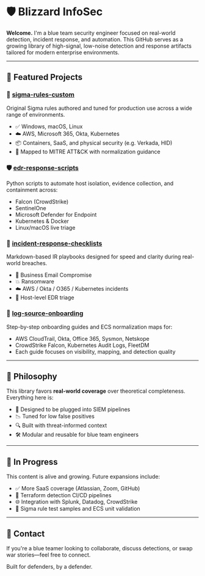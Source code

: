 # 🛡️ Blizzard InfoSec

**Welcome.** I'm a blue team security engineer focused on real-world detection, incident response, and automation. This GitHub serves as a growing library of high-signal, low-noise detection and response artifacts tailored for modern enterprise environments.

---

## 📂 Featured Projects

### 🧩 [sigma-rules-custom](https://github.com/blizzardinfosec/sigma-rules-custom)
Original Sigma rules authored and tuned for production use across a wide range of environments.

- ✅ Windows, macOS, Linux
- ☁️ AWS, Microsoft 365, Okta, Kubernetes
- 📦 Containers, SaaS, and physical security (e.g. Verkada, HID)
- 🧠 Mapped to MITRE ATT&CK with normalization guidance

### 🛡️ [edr-response-scripts](https://github.com/blizzardinfosec/edr-response-scripts)
Python scripts to automate host isolation, evidence collection, and containment across:

- Falcon (CrowdStrike)
- SentinelOne
- Microsoft Defender for Endpoint
- Kubernetes & Docker
- Linux/macOS live triage

### 📘 [incident-response-checklists](https://github.com/blizzardinfosec/incident-response-checklists)
Markdown-based IR playbooks designed for speed and clarity during real-world breaches.

- 📧 Business Email Compromise
- 💥 Ransomware
- ☁️ AWS / Okta / O365 / Kubernetes incidents
- 🔐 Host-level EDR triage

### 🧱 [log-source-onboarding](https://github.com/blizzardinfosec/log-source-onboarding)
Step-by-step onboarding guides and ECS normalization maps for:

- AWS CloudTrail, Okta, Office 365, Sysmon, Netskope
- CrowdStrike Falcon, Kubernetes Audit Logs, FleetDM
- Each guide focuses on visibility, mapping, and detection quality

---

## 🧠 Philosophy

This library favors **real-world coverage** over theoretical completeness. Everything here is:

- 🧩 Designed to be plugged into SIEM pipelines
- 📉 Tuned for low false positives
- 🔍 Built with threat-informed context
- 🛠️ Modular and reusable for blue team engineers

---

## 🚧 In Progress

This content is alive and growing. Future expansions include:

- ✅ More SaaS coverage (Atlassian, Zoom, GitHub)
- 🔧 Terraform detection CI/CD pipelines
- 🌐 Integration with Splunk, Datadog, CrowdStrike
- 🧪 Sigma rule test samples and ECS unit validation

---

## 👋 Contact

If you're a blue teamer looking to collaborate, discuss detections, or swap war stories—feel free to connect.

Built for defenders, by a defender.
